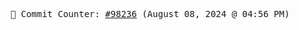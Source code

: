 <p align="center">
    <samp>
        📮 Commit Counter: <a href="https://github.com/Javascript-void0/Javascript-void0/commits/main">#98236</a> (August 08, 2024 @ 04:56 PM)
    </samp>
</p>